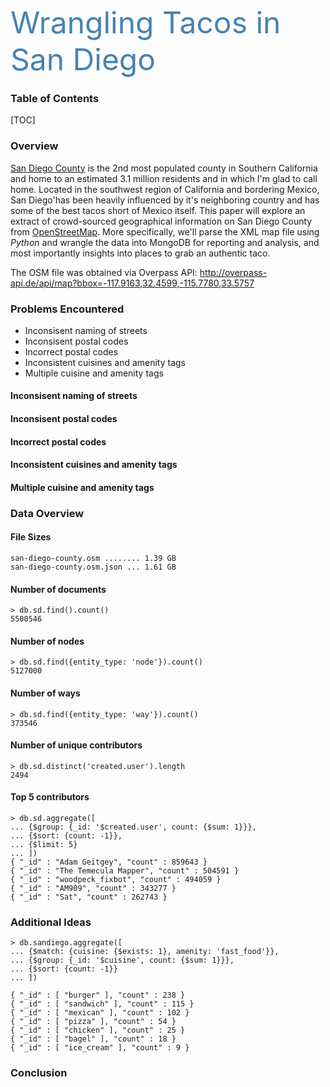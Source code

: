 <font size='7' color='steelblue'>Wrangling Tacos in San Diego</font>

### Table of Contents
[TOC]

### Overview
[San Diego County](https://en.wikipedia.org/wiki/San_Diego_County,_California) is the 2nd most populated county in Southern California and home to an estimated 3.1 million residents and in which I'm glad to call home.  Located in the southwest region of California and bordering Mexico, San Diego'has been heavily influenced by it's neighboring country and has some of the best tacos short of Mexico itself.  This paper will explore an extract of crowd-sourced geographical information on San Diego County from [OpenStreetMap](http://openstreetmap.org).  More specifically, we'll parse the XML map file using _Python_ and wrangle the data into MongoDB for reporting and analysis, and most importantly insights into places to grab an authentic taco.

The OSM file was obtained via Overpass API:
http://overpass-api.de/api/map?bbox=-117.9163,32.4599,-115.7780,33.5757

### Problems Encountered

* Inconsisent naming of streets
* Inconsisent postal codes
* Incorrect postal codes
* Inconsistent cuisines and amenity tags
* Multiple cuisine and amenity tags

#### Inconsisent naming of streets
#### Inconsisent postal codes
#### Incorrect postal codes
#### Inconsistent cuisines and amenity tags
#### Multiple cuisine and amenity tags

### Data Overview

#### File Sizes

```
san-diego-county.osm ........ 1.39 GB
san-diego-county.osm.json ... 1.61 GB 
```

#### Number of documents
```
> db.sd.find().count()
5500546
```

#### Number of nodes
```
> db.sd.find({entity_type: 'node'}).count()
5127000
```

#### Number of ways
```
> db.sd.find({entity_type: 'way'}).count()
373546
```

#### Number of unique contributors
```
> db.sd.distinct('created.user').length
2494
```

#### Top 5 contributors
```
> db.sd.aggregate([
... {$group: {_id: '$created.user', count: {$sum: 1}}},
... {$sort: {count: -1}},
... {$limit: 5}
... ])
{ "_id" : "Adam Geitgey", "count" : 859643 }
{ "_id" : "The Temecula Mapper", "count" : 504591 }
{ "_id" : "woodpeck_fixbot", "count" : 494059 }
{ "_id" : "AM909", "count" : 343277 }
{ "_id" : "Sat", "count" : 262743 }
```

### Additional Ideas
```
> db.sandiego.aggregate([
... {$match: {cuisine: {$exists: 1}, amenity: 'fast_food'}},
... {$group: {_id: '$cuisine', count: {$sum: 1}}},
... {$sort: {count: -1}}
... ])

{ "_id" : [ "burger" ], "count" : 238 }
{ "_id" : [ "sandwich" ], "count" : 115 }
{ "_id" : [ "mexican" ], "count" : 102 }
{ "_id" : [ "pizza" ], "count" : 54 }
{ "_id" : [ "chicken" ], "count" : 25 }
{ "_id" : [ "bagel" ], "count" : 18 }
{ "_id" : [ "ice_cream" ], "count" : 9 }

```

### Conclusion